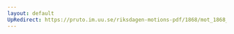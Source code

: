 ```yaml
---
layout: default
UpRedirect: https://pruto.im.uu.se/riksdagen-motions-pdf/1868/mot_1868__ak__162/mot_1868__ak__162-002.pdf
---
```

